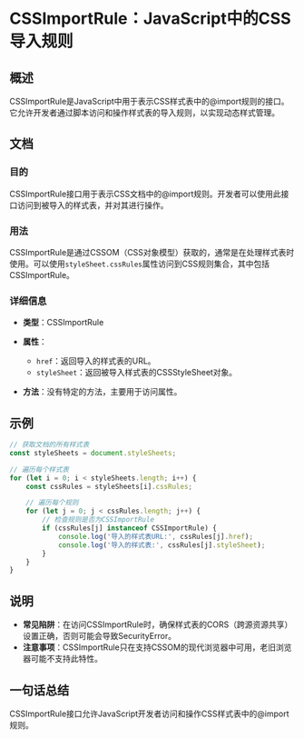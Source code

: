 <!--
Meta Description: # CSSImportRule：JavaScript中的CSS导入规则 ## 概述 CSSImportRule是JavaScript中用于表示CSS样式表中的@import规则的接口。它允许开发者通过脚本访问和操作样式表的导入规则，以实现动态样式管理。 ## 文档 ### 目的 CSSImportR...
Meta Keywords: cssrules, stylesheets, cssimportrule, stylesheet, import规则
-->

# CSSImportRule：JavaScript中的CSS导入规则

## 概述
CSSImportRule是JavaScript中用于表示CSS样式表中的@import规则的接口。它允许开发者通过脚本访问和操作样式表的导入规则，以实现动态样式管理。

## 文档
### 目的
CSSImportRule接口用于表示CSS文档中的@import规则。开发者可以使用此接口访问到被导入的样式表，并对其进行操作。

### 用法
CSSImportRule是通过CSSOM（CSS对象模型）获取的，通常是在处理样式表时使用。可以使用`styleSheet.cssRules`属性访问到CSS规则集合，其中包括CSSImportRule。

### 详细信息
- **类型**：CSSImportRule
- **属性**：
  - `href`：返回导入的样式表的URL。
  - `styleSheet`：返回被导入样式表的CSSStyleSheet对象。
  
- **方法**：没有特定的方法，主要用于访问属性。

## 示例
```javascript
// 获取文档的所有样式表
const styleSheets = document.styleSheets;

// 遍历每个样式表
for (let i = 0; i < styleSheets.length; i++) {
    const cssRules = styleSheets[i].cssRules;

    // 遍历每个规则
    for (let j = 0; j < cssRules.length; j++) {
        // 检查规则是否为CSSImportRule
        if (cssRules[j] instanceof CSSImportRule) {
            console.log('导入的样式表URL:', cssRules[j].href);
            console.log('导入的样式表:', cssRules[j].styleSheet);
        }
    }
}
```

## 说明
- **常见陷阱**：在访问CSSImportRule时，确保样式表的CORS（跨源资源共享）设置正确，否则可能会导致SecurityError。
- **注意事项**：CSSImportRule只在支持CSSOM的现代浏览器中可用，老旧浏览器可能不支持此特性。

## 一句话总结
CSSImportRule接口允许JavaScript开发者访问和操作CSS样式表中的@import规则。